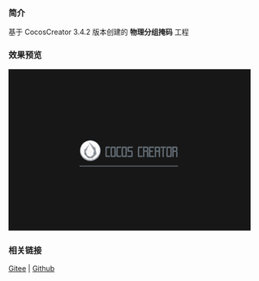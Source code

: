 ### 简介

基于 CocosCreator 3.4.2 版本创建的 **物理分组掩码** 工程

### 效果预览
![image](../../gif/202203/2022030429.gif)

### 相关链接
[Gitee](https://gitee.com/mirrors_cocos-creator/example-3d/blob/master/physics-3d/assets/cases/scenes) | [Github](https://github.com/cocos-creator/example-3d/blob/master/physics-3d/assets/cases/scenes)